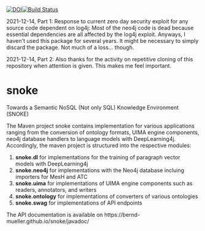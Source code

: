 [![DOI](https://zenodo.org/badge/267342945.svg)](https://zenodo.org/badge/latestdoi/267342945)[![Build Status](https://api.travis-ci.org/bernd-mueller/snoke.svg?branch=master&status=passed)](https://app.travis-ci.com/github/bernd-mueller/snoke)

2021-12-14, Part 1: Response to current zero day security exploit for any source code dependent on log4j:
Most of the neo4j code is dead because essential dependencies are all affected by the log4j exploit. Anyways, I haven't used this package for several years. It might be necessary to simply discard the package. Not much of a loss... though.

2021-12-14, Part 2: Also thanks for the activity on repetitive cloning of this repository when attention is given. This makes me feel important.

# snoke
Towards a Semantic NoSQL (Not only SQL) Knowledge Environment (SNOKE)

The Maven project snoke contains implementation for various applications ranging from the conversion of ontology formats, UIMA engine components, neo4j database handlers to language models with DeepLearning4j. Accordingly, the maven project is structured into the respective modules:
<ol>
<li><strong>snoke.dl</strong> for implementations for the training of paragraph vector models with DeepLearning4j</li>
<li><strong>snoke.neo4j</strong> for implementations with the Neo4j database incluing importers for MesH and ATC</li>
<li><strong>snoke.uima</strong> for implementations of UIMA engine components such as readers, annotators, and writers</li>
<li><strong>snoke.ontology</strong> for implementations of converters of various ontologies</li>
<li><strong>snoke.swag</strong> for implementations of API endpoints</li>
</ol>
The API documentation is available on https://bernd-mueller.github.io/snoke/javadoc/

